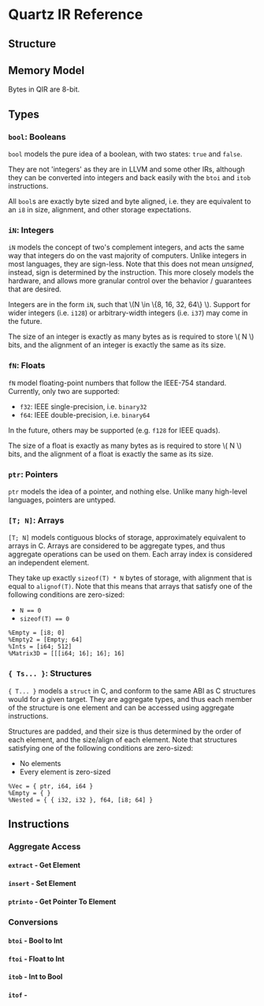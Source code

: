# Quartz IR Reference

## Structure

## Memory Model

Bytes in QIR are 8-bit. 

## Types

### `bool`: Booleans

`bool` models the pure idea of a boolean, with two states: `true` and `false`. 

They are not 'integers' as they are in LLVM and some other IRs, although they can be
converted into integers and back easily with the `btoi` and `itob` instructions.

All `bool`s are exactly byte sized and byte aligned, i.e. they are equivalent to an `i8`
in size, alignment, and other storage expectations.

### `iN`: Integers

`iN` models the concept of two's complement integers, and acts the same way that
integers do on the vast majority of computers. Unlike integers in most languages, they
are sign-less. Note that this does not mean *unsigned*, instead, sign is determined by the
instruction. This more closely models the hardware, and allows more granular control over
the behavior / guarantees that are desired. 

Integers are in the form `iN`, such that \\(N \in \\{8, 16, 32, 64\\} \\). Support for
wider integers (i.e. `i128`) or arbitrary-width integers (i.e. `i37`) may come in the future.

The size of an integer is exactly as many bytes as is required to store \\( N \\) bits,
and the alignment of an integer is exactly the same as its size. 

### `fN`: Floats

`fN` model floating-point numbers that follow the IEEE-754 standard. Currently, only two
are supported:

* `f32`: IEEE single-precision, i.e. `binary32`
* `f64`: IEEE double-precision, i.e. `binary64`

In the future, others may be supported (e.g. `f128` for IEEE quads).

The size of a float is exactly as many bytes as is required to store \\( N \\) bits,
and the alignment of a float is exactly the same as its size.

### `ptr`: Pointers

`ptr` models the idea of a pointer, and nothing else. Unlike many high-level languages, pointers
are untyped.

### `[T; N]`: Arrays

`[T; N]` models contiguous blocks of storage, approximately equivalent to arrays in C. Arrays are considered to 
be aggregate types, and thus aggregate operations can be used on them. Each array index is considered
an independent element.

They take up exactly `sizeof(T) * N` bytes of storage, with alignment that is equal to `alignof(T)`. 
Note that this means that arrays that satisfy one of the following conditions are zero-sized:

* `N == 0`
* `sizeof(T) == 0`

```
%Empty = [i8; 0]
%Empty2 = [Empty; 64]
%Ints = [i64; 512]
%Matrix3D = [[[i64; 16]; 16]; 16]
```

### `{ Ts... }`: Structures

`{ T... }` models a `struct` in C, and conform to the same ABI as C structures would for a given target. They
are aggregate types, and thus each member of the structure is one element and can be accessed using
aggregate instructions. 

Structures are padded, and their size is thus determined by the order of each element, and the size/align
of each element. Note that structures satisfying one of the following conditions are zero-sized:

* No elements
* Every element is zero-sized

```
%Vec = { ptr, i64, i64 }
%Empty = { }
%Nested = { { i32, i32 }, f64, [i8; 64] }
```

## Instructions

### Aggregate Access

#### `extract` - Get Element

#### `insert` - Set Element

#### `ptrinto` - Get Pointer To Element

### Conversions

#### `btoi` - Bool to Int

#### `ftoi` - Float to Int

#### `itob` - Int to Bool

#### `itof` - 